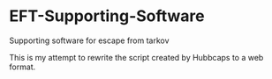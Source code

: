 # EFT-Supporting-Software
Supporting software for escape from tarkov

This is my attempt to rewrite the script created by Hubbcaps to a web format.
